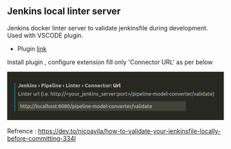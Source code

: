 ## Jenkins local linter server

Jenkins docker linter server to validate jenkinsfile during development. Used with VSCODE plugin.

- Plugin [link](https://marketplace.visualstudio.com/items?itemName=janjoerke.jenkins-pipeline-linter-connector)

Install plugin , configure extension fill only 'Connector URL' as per below

![Extension Settings](ss.png "Extension Settings")

Refrence : https://dev.to/nicoavila/how-to-validate-your-jenkinsfile-locally-before-committing-334l
